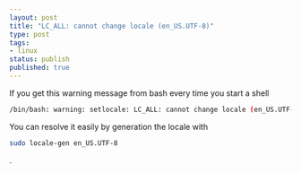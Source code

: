 ```yaml
---
layout: post
title: "LC_ALL: cannot change locale (en_US.UTF-8)"
type: post
tags:
- linux
status: publish
published: true
---
```


If you get this warning message from bash every time you start a shell

```bash
/bin/bash: warning: setlocale: LC_ALL: cannot change locale (en_US.UTF-8)
```

You can resolve it easily by generation the locale with
```bash
sudo locale-gen en_US.UTF-8
```
.
